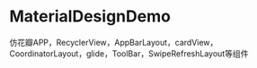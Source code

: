 # MaterialDesignDemo
仿花瓣APP，RecyclerView，AppBarLayout，cardView，CoordinatorLayout，glide，ToolBar，SwipeRefreshLayout等组件
